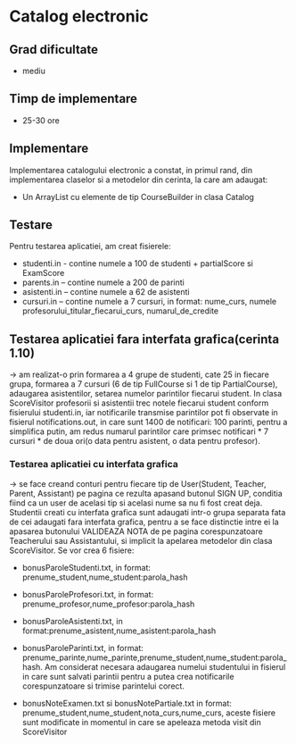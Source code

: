 # Catalog electronic

## Grad dificultate 
* mediu
## Timp de implementare 
* 25-30 ore

## Implementare
 Implementarea catalogului electronic a constat, in primul rand, din implementarea
claselor si a metodelor din cerinta, la care am adaugat:

* Un ArrayList cu elemente de tip CourseBuilder in clasa Catalog

## Testare
Pentru testarea aplicatiei, am creat fisierele:
* studenti.in - contine numele a 100 de studenti + partialScore si ExamScore
* parents.in – contine numele a 200 de parinti
* asistenti.in – contine numele a 62 de asistenti
* cursuri.in – contine numele a 7 cursuri, in format: nume_curs, numele
profesorului_titular_fiecarui_curs, numarul_de_credite

## Testarea aplicatiei fara interfata grafica(cerinta 1.10) 
-> am realizat-o prin formarea a 4
grupe de studenti, cate 25 in fiecare grupa, formarea a 7 cursuri (6 de tip FullCourse si 1 de tip
PartialCourse), adaugarea asistentilor, setarea numelor parintilor fiecarui student.
In clasa ScoreVisitor profesorii si asistentii trec notele fiecarui student conform
fisierului studenti.in, iar notificarile transmise parintilor pot fi observate in fisierul
notifications.out, in care sunt 1400 de notificari: 100 parinti, pentru a simplifica putin, am redus
numarul parintilor care primsec notificari * 7 cursuri * de doua ori(o data pentru asistent, o data
pentru profesor).
### Testarea aplicatiei cu interfata grafica 

-> se face creand conturi pentru fiecare tip de
User(Student, Teacher, Parent, Assistant) pe pagina ce rezulta apasand butonul SIGN UP, conditia
fiind ca un user de acelasi tip si acelasi nume sa nu fi fost creat deja. Studentii creati cu interfata
grafica sunt adaugati intr-o grupa separata fata de cei adaugati fara interfata grafica, pentru a se
face distinctie intre ei la apasarea butonului VALIDEAZA NOTA de pe pagina corespunzatoare
Teacherului sau Assistantului, si implicit la apelarea metodelor din clasa ScoreVisitor. Se vor crea
6 fisiere:
* bonusParoleStudenti.txt, in format: prenume_student,nume_student:parola_hash
* bonusParoleProfesori.txt, in format: prenume_profesor,nume_profesor:parola_hash

* bonusParoleAsistenti.txt, in format:prenume_asistent,nume_asistent:parola_hash
* bonusParoleParinti.txt, in format:
prenume_parinte,nume_parinte,prenume_student,nume_student:parola_hash. Am
considerat necesara adaugarea numelui studentului in fisierul in care sunt salvati parintii
pentru a putea crea notificarile corespunzatoare si trimise parintelui corect.
* bonusNoteExamen.txt si bonusNotePartiale.txt in format:
prenume_student,nume_student,nota_curs,nume_curs, aceste fisiere sunt modificate
in momentul in care se apeleaza metoda visit din ScoreVisitor
